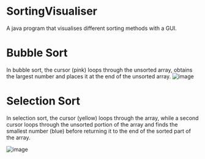 # SortingVisualiser

A java program that visualises different sorting methods with a GUI.

# Bubble Sort
In bubble sort, the cursor (pink) loops through the unsorted array, obtains the largest number and places it at the end of the unsorted array.
![image](https://user-images.githubusercontent.com/99101410/155617974-b8d6fefc-cbf6-4909-b24e-c4272f26b1eb.png)

# Selection Sort

In selection sort, the cursor (yellow) loops through the array, while a second cursor loops through the unsorted portion of the array and finds the smallest number (blue) before returning it to the end of the sorted part of the array.

![image](https://user-images.githubusercontent.com/99101410/155618786-c6141d39-fb94-453f-a02b-69d0c0314a8d.png)
